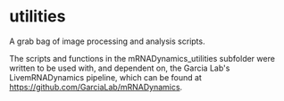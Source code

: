 # utilities
 A grab bag of image processing and analysis scripts.



The scripts and functions in the mRNADynamics_utilities subfolder were written to be used with, and dependent on, the Garcia Lab's LivemRNADynamics pipeline, which can be found at https://github.com/GarciaLab/mRNADynamics.
